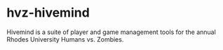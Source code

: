 # hvz-hivemind
Hivemind is a suite of player and game management tools for the annual Rhodes University Humans vs. Zombies.
